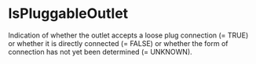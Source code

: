 IsPluggableOutlet
=================

Indication of whether the outlet accepts a loose plug connection (= TRUE) or whether it is directly connected (= FALSE) or whether the form of connection has not yet been determined (= UNKNOWN).
